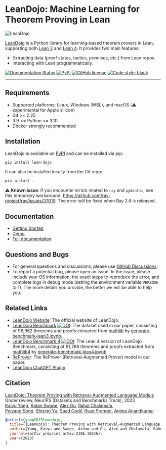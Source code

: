 LeanDojo: Machine Learning for Theorem Proving in Lean
======================================================

![LeanDojo](https://github.com/lean-dojo/LeanDojo/blob/main/images/LeanDojo.jpg)

[LeanDojo](https://leandojo.org/) is a Python library for learning–based theorem provers in Lean, supporting both [Lean 3](https://github.com/leanprover-community/lean) and [Lean 4](https://leanprover.github.io/). It provides two main features:

* Extracting data (proof states, tactics, premises, etc.) from Lean repos.
* Interacting with Lean programmatically.


[![Documentation Status](https://readthedocs.org/projects/leandojo/badge/?version=latest)](https://leandojo.readthedocs.io/en/latest/?badge=latest) [![PyPI](https://img.shields.io/pypi/v/lean-dojo)](https://pypi.org/project/lean-dojo/) [![GitHub license](https://img.shields.io/github/license/MineDojo/MineDojo)](https://github.com/MineDojo/MineDojo/blob/main/LICENSE) [![Code style: black](https://img.shields.io/badge/code%20style-black-000000.svg)](https://github.com/psf/black) 

______________________________________________________________________

## Requirements

* Supported platforms: Linux, Windows (WSL), and macOS (:warning: experimental for Apple silicon)
* Git >= 2.25
* 3.9 <= Python <= 3.10
* Docker strongly recommended


## Installation

LeanDojo is available on [PyPI](https://pypi.org/project/lean-dojo/) and can be installed via pip:
```bash
pip install lean-dojo
```

It can also be installed locally from the Git repo:
```bash
pip install .
```

:warning: **Known issue**: If you encounter errors related to `ray` and `pydantic`, see this temporary workaround: https://github.com/ray-project/ray/issues/37019. The error will be fixed when Ray 2.6 is released.

## Documentation

* [Getting Started](https://leandojo.readthedocs.io/en/latest/getting-started.html)
* [Demo](https://github.com/lean-dojo/LeanDojo/blob/main/scripts/demo.ipynb)
* [Full documentation](https://leandojo.readthedocs.io/en/latest/index.html)


## Questions and Bugs

* For general questions and discussions, please use [GitHub Discussions](https://github.com/lean-dojo/LeanDojo/discussions).  
* To report a potential bug, please open an issue. In the issue, please include your OS information, the exact steps to reproduce the error, and complete logs in debug mode (setting the environment variable `VERBOSE` to 1). The more details you provide, the better we will be able to help you. 


## Related Links

* [LeanDojo Website](https://leandojo.org/): The official website of LeanDojo.
* [LeanDojo Benchmark](https://zenodo.org/record/8016386) [![DOI](https://zenodo.org/badge/DOI/10.5281/zenodo.8016386.svg)](https://doi.org/10.5281/zenodo.8016386): The dataset used in our paper, consisting of 96,962 theorems and proofs extracted from [mathlib](https://github.com/leanprover-community/mathlib/commits/8c1b484d6a214e059531e22f1be9898ed6c1fd47) by [generate-benchmark-lean3.ipynb](./scripts/generate-benchmark-lean3.ipynb). 
* [LeanDojo Benchmark 4](https://zenodo.org/record/8040110) [![DOI](https://zenodo.org/badge/DOI/10.5281/zenodo.8040110.svg)](https://doi.org/10.5281/zenodo.8040110): The Lean 4 version of LeanDojo Benchmark, consisting of 91,766 theorems and proofs extracted from [mathlib4](https://github.com/leanprover-community/mathlib4/commit/5a919533f110b7d76410134a237ee374f24eaaad) by [generate-benchmark-lean4.ipynb](./scripts/generate-benchmark-lean4.ipynb).
* [ReProver](https://github.com/lean-dojo/ReProver): The ReProver (Retrieval-Augmented Prover) model in our paper.
* [LeanDojo ChatGPT Plugin](https://github.com/lean-dojo/LeanDojoChatGPT)


## Citation

[LeanDojo: Theorem Proving with Retrieval-Augmented Language Models](https://leandojo.org/)      
Under review, NeurIPS (Datasets and Benchmarks Track), 2023  
[Kaiyu Yang](https://yangky11.github.io/), [Aidan Swope](https://aidanswope.com/about), [Alex Gu](https://minimario.github.io/), [Rahul Chalamala](https://rchalamala.github.io/),  
[Peiyang Song](https://www.linkedin.com/in/peiyang-song-3279b3251/), [Shixing Yu](https://billysx.github.io/), [Saad Godil](https://www.linkedin.com/in/saad-godil-9728353/), [Ryan Prenger](https://www.linkedin.com/in/ryan-prenger-18797ba1/), [Anima Anandkumar](http://tensorlab.cms.caltech.edu/users/anima/)

```bibtex
@article{yang2023leandojo,
  title={{LeanDojo}: Theorem Proving with Retrieval-Augmented Language Models},
  author={Yang, Kaiyu and Swope, Aidan and Gu, Alex and Chalamala, Rahul and Song, Peiyang and Yu, Shixing and Godil, Saad and Prenger, Ryan and Anandkumar, Anima},
  journal={arXiv preprint arXiv:2306.15626},
  year={2023}
}
```
